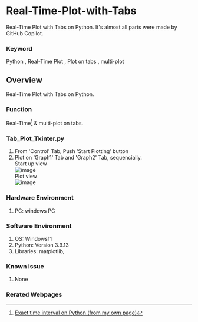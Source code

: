 # Real-Time-Plot-with-Tabs
Real-Time Plot with Tabs on Python. It's almost all parts were made by GitHub Copilot.

### Keyword
Python , Real-Time Plot , Plot on tabs , multi-plot

## Overview
Real-Time Plot with Tabs on Python.

### Function
Real-Time[^1] & multi-plot on tabs.

### Tab_Plot_Tkinter.py
1. From 'Control' Tab, Push 'Start Plotting' button
2. Plot on 'Graph1' Tab and 'Graph2' Tab, sequencially.  
Start up view  
![image](https://github.com/user-attachments/assets/9ba036d5-686e-4a59-b9bd-923ae4d34c06)  
Plot view  
![image](https://github.com/user-attachments/assets/49489af3-0c0c-4bf5-86c0-19d6ecc3d725)

### Hardware Environment
 1. PC: windows PC
     
### Software Environment
  1. OS: Windows11
  2. Python: Version 3.9.13
  3. Libraries: matplotlib, 
     
### Known issue
  1. None
     
### Rerated Webpages
[^1]: [Exact time interval on Python (from my own page)](https://github.com/Its-OK-Wakamatsu-san/Exact_time_interval_using_-time.sleep-)
